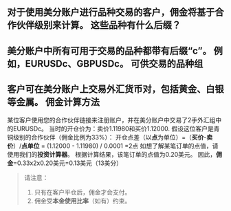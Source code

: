 
对于使用美分账户进行**品种**交易的客户，佣金将基于**合作伙伴级别**来计算。
这些品种有什么后缀？
----------
美分账户中所有可用于交易的品种都带有后缀“c”。 例如，EURUSDc、GBPUSDc。
可供交易的品种组
----------
客户可在美分账户上交易外汇货币对，包括黄金、白银等金属。
佣金计算方法
----------
某位客户使用您的合作伙伴链接来注册账户，并在美分账户中交易了2手外汇组中的EURUSDc。 当时的开仓价为：卖价1.11980和买价1.12000.
假设这位客户是青铜级别的合作伙伴（佣金比例为33%）：
开仓点差（以**点**为单位）=（**买价**-**卖价**）/**点单位**
 = (1.12000 - 1.11980) / 0.0001
 =2点
如想了解某笔订单的点值，请使用我们的**投资计算器**。 根据计算结果，该笔订单的点值为0.20美元。
因此，**佣金**=0.33x2x0.20美元=0.13美元（13美分）
> 请注意：
> 1. 只有在客户平仓后，佣金才会支付。
> 2. 佣金受**本金使用比率**（如有）约束。
